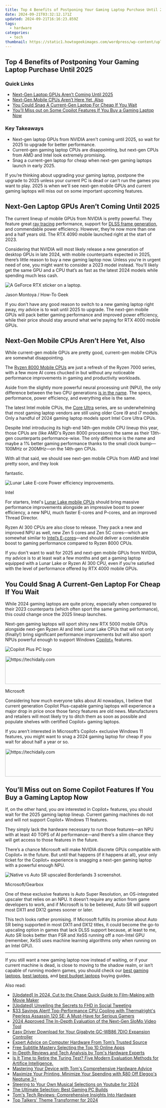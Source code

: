 ```yaml
---
title: Top 4 Benefits of Postponing Your Gaming Laptop Purchase Until 2025
date: 2024-09-21T03:32:12.171Z
updated: 2024-09-21T16:16:23.859Z
tags:
  - hardware
categories:
  - tech
thumbnail: https://static1.howtogeekimages.com/wordpress/wp-content/uploads/2024/05/zeph.jpg
---
```


## Top 4 Benefits of Postponing Your Gaming Laptop Purchase Until 2025

### Quick Links

* [Next-Gen Laptop GPUs Aren’t Coming Until 2025](https://desktop-recording.techidaily.com/updated-in-2024-excellent-webcam-recorders-on-windows-10/)
* [Next-Gen Mobile CPUs Aren’t Here Yet, Also](https://unlock-android.techidaily.com/full-guide-to-unlock-your-infinix-smart-7-hd-by-drfone-android/)
* [You Could Snag A Current-Gen Laptop For Cheap If You Wait](https://howto.techidaily.com/stuck-at-android-system-recovery-of-oppo-a59-5g-fix-it-easily-drfone-by-drfone-fix-android-problems-fix-android-problems/)
* [You’ll Miss out on Some Copilot Features If You Buy a Gaming Laptop Now](https://facebook-video-footage.techidaily.com/predicting-the-new-wave-of-social-media-infographic-style-for-2024/)

### Key Takeaways

* Next-gen laptop GPUs from NVIDIA aren't coming until 2025, so wait for 2025 to upgrade for better performance.
* Current-gen gaming laptop CPUs are disappointing, but next-gen CPUs from AMD and Intel look extremely promising.
* Snag a current-gen laptop for cheap when next-gen gaming laptops launch in early 2025.

 If you’re thinking about upgrading your gaming laptop, postpone the upgrade to 2025 unless your current PC is dead or can't run the games you want to play. 2025 is when we'll see next-gen mobile GPUs and current gaming laptops will miss out on some important upcoming features.

##  Next-Gen Laptop GPUs Aren’t Coming Until 2025

 The current lineup of mobile GPUs from NVIDIA is pretty powerful. They feature great [ray tracing](https://android-location-track.techidaily.com/top-10-telegram-spy-tools-on-honor-70-lite-5g-for-parents-drfone-by-drfone-virtual-android/) performance, support for [DLSS frame generation](https://extra-resources.techidaily.com/digital-sensations-how-vr-enhances-pleasure/), and commendable power efficiency. However, they’re now more than one and a half years old. The RTX 4090 mobile launched right at the start of 2023.

 Considering that NVIDIA will most likely release a new generation of desktop GPUs in late 2024, with mobile counterparts expected in 2025, there’s little reason to buy a new gaming laptop now. Unless you're in urgent need of one, you might want to consider a 2023 model instead. You'll likely get the same GPU and a CPU that’s as fast as the latest 2024 models while spending much less cash.

![A GeForce RTX sticker on a laptop.](https://static1.howtogeekimages.com/wordpress/wp-content/uploads/2023/12/52842958943_3f35b2522f_o.jpg) 

Jason Montoya / How-To Geek

 If you don’t have any good reason to switch to a new gaming laptop right away, my advice is to wait until 2025 to upgrade. The next-gen mobile GPUs will pack better gaming performance and improved power efficiency, while their price should stay around what we’re paying for RTX 4000 mobile GPUs.

##  Next-Gen Mobile CPUs Aren’t Here Yet, Also

 While current-gen mobile GPUs are pretty good, current-gen mobile CPUs are somewhat disappointing.

 The [Ryzen 8000 Mobile CPUs](https://win-answers.techidaily.com/unraveling-solutions-for-persistent-gray-zone-warfare-gzw-crashes-during-pc-gaming-sessions/) are just a refresh of the Ryzen 7000 series, with a few more AI cores chucked in but without any noticeable performance improvements in gaming and productivity workloads.

 Aside from the slightly more powerful neural processing unit (NPU), the only difference between the two CPU generations [is in the name](https://instagram-video-files.techidaily.com/new-2024-approved-instagram-prowess-the-ultimate-list-of-powerful-hashtags/). The specs, performance, power efficiency, and everything else is the same.

 The latest Intel mobile CPUs, the [Core Ultra](https://facebook-video-content.techidaily.com/elevate-your-profiles-visual-appeal-for-2024/) series, are so underwhelming that most gaming laptop vendors are still using older Core i9 and i7 models. Only a handful of 2024 gaming laptop models sport Intel Core Ultra CPUs.

 Despite Intel introducing its high-end 14th-gen mobile CPU lineup this year, those CPUs are (like AMD's Ryzen 8000 processors) the same as their 13th-gen counterparts performance-wise. The only difference is the name and maybe a 1% better gaming performance thanks to the small clock bump—100MHz or 200MHz—on the 14th-gen CPUs.

 With all that said, we should see next-gen mobile CPUs from AMD and Intel pretty soon, and they look

 fantastic.

![Lunar Lake E-core Power efficiency improvements.](https://static1.howtogeekimages.com/wordpress/wp-content/uploads/2024/06/lunar-lake-e-core-power-efficiency-improvements.jpg) 

Intel

 For starters, Intel's [Lunar Lake mobile CPUs](https://android-location-track.techidaily.com/9-best-phone-monitoring-apps-for-nokia-c22-drfone-by-drfone-virtual-android/) should bring massive performance improvements alongside an impressive boost to power efficiency, a new NPU, much faster E-cores and P-cores, and an improved Thread Director.

 Ryzen AI 300 CPUs are also close to release. They pack a new and improved NPU as well, new Zen 5 cores and Zen 5C cores—which are somewhat similar to [Intel’s E-cores](https://extra-information.techidaily.com/turn-a-flood-of-fails-into-success-with-precision-in-tiktok-editing/)—and should deliver a considerable boost to gaming performance compared to Ryzen 8000 CPUs.

 If you don't want to wait for 2025 and next-gen mobile GPUs from NVIDIA, my advice is to at least wait a few months and get a gaming laptop equipped with a Lunar Lake or Ryzen AI 300 CPU, even if you’re satisfied with the level of performance offered by RTX 4000 mobile GPUs.

##  You Could Snag A Current-Gen Laptop For Cheap If You Wait

 While 2024 gaming laptops are quite pricey, especially when compared to their 2023 counterparts (which often sport the same gaming performance), this could change once the 2025 lineup launches.

 Next-gen gaming laptops will sport shiny new RTX 5000 mobile GPUs alongside next-gen Ryzen AI and Intel Lunar Lake CPUs that will not only (finally!) bring significant performance improvements but will also sport NPUs powerful enough to support Windows [Copilot+](https://change-location.techidaily.com/how-to-stop-my-spouse-from-spying-on-my-motorola-moto-g24-drfone-by-drfone-virtual-android/) features.

![Copilot Plus PC logo](https://static1.howtogeekimages.com/wordpress/wp-content/uploads/2024/05/copilot.jpg) 

<!-- affiliate ads begin -->
<a href="https://aligracehair.sjv.io/c/5597632/2087253/19272" target="_top" id="2087253">
  <img src="//a.impactradius-go.com/display-ad/19272-2087253" border="0" alt="https://techidaily.com" width="728" height="90"/>
</a>
<img height="0" width="0" src="https://aligracehair.sjv.io/i/5597632/2087253/19272" style="position:absolute;visibility:hidden;" border="0" />
<!-- affiliate ads end -->

Microsoft

 Considering how much everyone talks about AI nowadays, I believe that current generation Copilot Plus-capable gaming laptops will experience a major drop in price once those fancy features are old news. Manufacturers and retailers will most likely try to ditch them as soon as possible and populate shelves with certified Copilot+ gaming laptops.

 If you aren’t interested in Microsoft’s Copilot+ exclusive Windows 11 features, you might want to snag a 2024 gaming laptop for cheap if you wait for about half a year or so.

<!-- affiliate ads begin -->
<a href="https://ephamedtechinc.pxf.io/c/5597632/2130531/26400" target="_top" id="2130531">
  <img src="//a.impactradius-go.com/display-ad/26400-2130531" border="0" alt="https://techidaily.com" width="728" height="90"/>
</a>
<img height="0" width="0" src="https://ephamedtechinc.pxf.io/i/5597632/2130531/26400" style="position:absolute;visibility:hidden;" border="0" />
<!-- affiliate ads end -->

##  You’ll Miss out on Some Copilot Features If You Buy a Gaming Laptop Now

 If, on the other hand, you _are_ interested in Copilot+ features, you should wait for the 2025 gaming laptop lineup. Current gaming machines do not and will not support Copilot+ Windows 11 features.

 They simply lack the hardware necessary to run those features—an NPU with at least 40 TOPS of AI performance—and there’s a slim chance they will get access to those features in the future.

 There’s a chance Microsoft will make NVIDIA discrete GPUs compatible with Copilot+ in the future. But until that happens (if it happens at all), your only ticket for the Copilot+ experience is snagging a next-gen gaming laptop with a powerful enough NPU.

![Native vs Auto SR upscaled Borderlands 3 screenshot.](https://static1.howtogeekimages.com/wordpress/wp-content/uploads/2024/06/microsoft-auto-sr-03.png) 

Microsoft/Gearbox

 One of these exclusive features is Auto Super Resolution, an OS-integrated upscaler that relies on an NPU. It doesn’t require any action from game developers to work, and if Microsoft is to be believed, Auto SR will support most DX11 and DX12 games sooner or later.

 This tech looks rather promising. If Microsoft fulfills its promise about Auto SR being supported in most DX11 and DX12 titles, it could become the go-to upscaling option in games that lack DLSS support because, at least to me, Auto SR looks better than FSR and XeSS running off a non-Intel GPU (remember, XeSS uses machine learning algorithms only when running on an Intel GPU).

---

 If you still want a new gaming laptop now instead of waiting, or if your current machine is dead, is close to moving to the shadow realm, or isn’t capable of running modern games, you should check our [best gaming laptops](https://facebook-video-share.techidaily.com/updated-premium-notebooks-select-the-best-for-professional-edits/), [best laptops](https://youtube-web.techidaily.com/ed-2024-approved-the-blueprint-for-designing-eye-catching-thumbnails-for-your-youtube-channel/), and [best budget laptops](https://bypass-frp.techidaily.com/in-2024-a-step-by-step-guide-on-using-adb-and-fastboot-to-remove-frp-lock-from-your-xiaomi-redmi-k70e-by-drfone-android/) buying guides.

<ins class="adsbygoogle"
     style="display:block"
     data-ad-format="autorelaxed"
     data-ad-client="ca-pub-7571918770474297"
     data-ad-slot="1223367746"></ins>

<ins class="adsbygoogle"
     style="display:block"
     data-ad-client="ca-pub-7571918770474297"
     data-ad-slot="8358498916"
     data-ad-format="auto"
     data-full-width-responsive="true"></ins>

<span class="atpl-alsoreadstyle">Also read:</span>
<div><ul>
<li><a href="https://fox-hovers.techidaily.com/updated-in-2024-cut-to-the-chase-quick-guide-to-film-making-with-movie-maker/"><u>[Updated] In 2024, Cut to the Chase Quick Guide to Film-Making with Movie Maker</u></a></li>
<li><a href="https://twitter-videos.techidaily.com/updated-unveiling-the-secrets-to-fhd-in-social-tweeting/"><u>[Updated] Unveiling the Secrets to FHD in Social Tweeting</u></a></li>
<li><a href="https://hardware-tips.techidaily.com/33-savings-alert-top-performance-cpu-cooling-with-thermalrights-peerless-assassin-120-se-a-must-have-for-serious-gamers/"><u>$33 Savings Alert! Top-Performance CPU Cooling with Thermalright's Peerless Assassin 120 SE: A Must-Have for Serious Gamers</u></a></li>
<li><a href="https://some-skills.techidaily.com/2024-approved-the-in-depth-evaluation-of-the-next-gen-slomo-video-tool/"><u>2024 Approved The In-Depth Evaluation of the Next-Gen SloMo Video Tool</u></a></li>
<li><a href="https://win-dash.techidaily.com/easy-driver-download-for-your-gigabyte-gc-wb86-7dio-expansion-controller/"><u>Easy Driver Download for Your Gigabyte GC-WB86 7DIO Expansion Controller</u></a></li>
<li><a href="https://hardware-tips.techidaily.com/expert-advice-on-computer-hardware-from-toms-trusted-source/"><u>Expert Advice on Computer Hardware From Tom’s Trusted Source</u></a></li>
<li><a href="https://extra-resources.techidaily.com/free-subtitle-mastery-selecting-the-top-10-online-apps/"><u>Free Subtitle Mastery Selecting the Top 10 Online Apps</u></a></li>
<li><a href="https://hardware-tips.techidaily.com/in-depth-reviews-and-tech-analysis-by-toms-hardware-experts/"><u>In-Depth Reviews and Tech Analysis by Tom's Hardware Experts</u></a></li>
<li><a href="https://tech-revival.techidaily.com/1721888392921-is-it-time-to-retire-the-turing-test-five-modern-evaluation-methods-for-artifice-intelligence/"><u>Is It Time to Retire the Turing Test? Five Modern Evaluation Methods for Artifice Intelligence.</u></a></li>
<li><a href="https://hardware-tips.techidaily.com/mastering-your-device-with-toms-comprehensive-hardware-advice/"><u>Mastering Your Device with Tom's Comprehensive Hardware Advice</u></a></li>
<li><a href="https://hardware-tips.techidaily.com/maximize-your-printing-minimize-your-spending-with-80-off-elegoos-neptune-3plus/"><u>Maximize Your Printing, Minimize Your Spending with $80 Off Elegoo's Neptune 3+</u></a></li>
<li><a href="https://youtube-lab.techidaily.com/ing-to-your-own-musical-selections-on-youtube-for-2024/"><u>Steering to Your Own Musical Selections on Youtube for 2024</u></a></li>
<li><a href="https://hardware-tips.techidaily.com/the-ultimate-selection-best-gaming-pc-builds/"><u>The Ultimate Selection: Best Gaming PC Builds</u></a></li>
<li><a href="https://hardware-tips.techidaily.com/toms-tech-reviews-comprehensive-insights-into-hardware/"><u>Tom's Tech Reviews: Comprehensive Insights Into Hardware</u></a></li>
<li><a href="https://some-guidance.techidaily.com/top-talkers-theme-transformer-for-2024/"><u>Top Talkers' Theme Transformer for 2024</u></a></li>
</ul></div>

